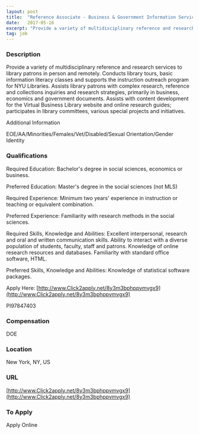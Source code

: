 ```yaml
---
layout: post
title:  "Reference Associate - Business & Government Information Services, Division of Libraries, New York University"
date:   2017-05-16
excerpt: "Provide a variety of multidisciplinary reference and research services to library patrons in person and remotely. Conducts library tours, basic information literacy classes and supports the instruction outreach program for NYU Libraries. Assists library patrons with complex research, reference and collections inquiries and research strategies, primarily in business, economics and..."
tag: job
---
```


### Description   

Provide a variety of multidisciplinary reference and research services to library patrons in person and remotely. Conducts library tours, basic information literacy classes and supports the instruction outreach program for NYU Libraries. Assists library patrons with complex research, reference and collections inquiries and research strategies, primarily in business, economics and government documents. Assists with content development for the Virtual Business Library website and online research guides; participates in library committees, various special projects and initiatives.

Additional Information

EOE/AA/Minorities/Females/Vet/Disabled/Sexual Orientation/Gender Identity




### Qualifications   

Required Education:
Bachelor's degree in social sciences, economics or business.

Preferred Education:
Master's degree in the social sciences (not MLS)

Required Experience:
Minimum two years' experience in instruction or teaching or equivalent combination.

Preferred Experience:
Familiarity with research methods in the social sciences.

Required Skills, Knowledge and Abilities:
Excellent interpersonal, research and oral and written communication skills. Ability to interact with a diverse population of students, faculty, staff and patrons. Knowledge of online research resources and databases. Familiarity with standard office software, HTML.

Preferred Skills, Knowledge and Abilities:
Knowledge of statistical software packages.

Apply Here: [http://www.Click2apply.net/8y3m3bphppvmvgx9](http://www.Click2apply.net/8y3m3bphppvmvgx9)

PI97847403 


### Compensation   

DOE


### Location   

New York, NY, US


### URL   

[http://www.Click2apply.net/8y3m3bphppvmvgx9](http://www.Click2apply.net/8y3m3bphppvmvgx9)

### To Apply   

Apply Online





